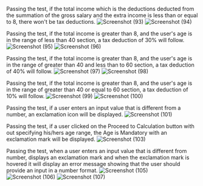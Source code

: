 Passing the test, if the total income which is the deductions deducted from the summation of the gross salary and the extra income is less than or equal to 8, there won't be tax deductions.
![Screenshot (93)](https://github.com/YohannesHailemariam/HtmlCssJsTaxCalculator/assets/111003392/bf2f5d1c-7282-40d5-90d5-442da32c8c73)
![Screenshot (94)](https://github.com/YohannesHailemariam/HtmlCssJsTaxCalculator/assets/111003392/62e8df5b-6e76-49c3-b8ae-4254501a1981)


Passing the test, if the total income is greater than 8, and the user's age is in the range of less than 40 section, a tax deduction of 30% will follow.
![Screenshot (95)](https://github.com/YohannesHailemariam/HtmlCssJsTaxCalculator/assets/111003392/325160a9-b191-4e23-9fc4-91fdbfae2b50)
![Screenshot (96)](https://github.com/YohannesHailemariam/HtmlCssJsTaxCalculator/assets/111003392/b0bc92d3-363a-4273-b27b-a599bd5fa1e6)



Passing the test, if the total income is greater than 8, and the user's age is in the range of greater than 40 and less than to 60 section, a tax deduction of 40% will follow.
![Screenshot (97)](https://github.com/YohannesHailemariam/HtmlCssJsTaxCalculator/assets/111003392/bf49f222-97ec-40b7-8542-f7bfd721b0c1)
![Screenshot (98)](https://github.com/YohannesHailemariam/HtmlCssJsTaxCalculator/assets/111003392/c0018c44-f6a7-4bdb-baf8-413118f380d3)



Passing the test, if the total income is greater than 8, and the user's age is in the range of greater than 40 or equal to 60 section, a tax deduction of 10% will follow.
![Screenshot (99)](https://github.com/YohannesHailemariam/HtmlCssJsTaxCalculator/assets/111003392/2ed601ce-eed8-4efb-8fe9-101bbd6f8125)
![Screenshot (100)](https://github.com/YohannesHailemariam/HtmlCssJsTaxCalculator/assets/111003392/f5cb337d-64e5-4913-a6e0-646b0fe2b192)



Passing the test, if a user enters an input value that is different from a number, an exclamation icon will be displayed.
![Screenshot (101)](https://github.com/YohannesHailemariam/HtmlCssJsTaxCalculator/assets/111003392/6500cbd6-9fc8-4518-957a-5629fbc234be)



Passing the test, if a user clicked on the Proceed to Calculation button with out specifying his/hers age range, the Age is Mandatory with an exclamation mark will be displayed.
![Screenshot (103)](https://github.com/YohannesHailemariam/HtmlCssJsTaxCalculator/assets/111003392/cd1029c9-55e4-455e-ab5f-4cad0c505559)



Passing the test, when a user enters an input value that is different from number, displays an exclamation mark and when the exclamation mark is hovered it will display an error
message showing that the user should provide an input in a number format.
![Screenshot (105)](https://github.com/YohannesHailemariam/HtmlCssJsTaxCalculator/assets/111003392/97d042b7-fe51-4f53-b19f-1624bb813005)
![Screenshot (106)](https://github.com/YohannesHailemariam/HtmlCssJsTaxCalculator/assets/111003392/5f62d992-f98f-4a03-b380-abe64c6d6033)
![Screenshot (107)](https://github.com/YohannesHailemariam/HtmlCssJsTaxCalculator/assets/111003392/35bdd6db-6a15-49e9-bb7a-f9f54c353a08)




